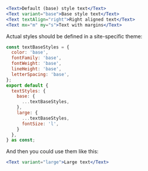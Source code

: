 ```jsx
<Text>Default (base) style text</Text>
<Text variant="base">Base style text</Text>
<Text textAlign="right">Right aligned text</Text>
<Text mx="m" my="s">Text with margins</Text>
```

Actual styles should be defined in a site-specific theme:

```js static
const textBaseStyles = {
  color: 'base',
  fontFamily: 'base',
  fontWeight: 'base',
  lineHeight: 'base',
  letterSpacing: 'base',
};
export default {
  textStyles: {
    base: {
      ...textBaseStyles,
    },
    large: {
      ...textBaseStyles,
      fontSize: 'l',
    }
  },
} as const;
```

And then you could use them like this:

```jsx static
<Text variant="large">Large text</Text>
```
